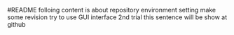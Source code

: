 #README
folloing content is about repository environment setting 
make some revision
try to use GUI interface
2nd trial
this sentence will be show at github